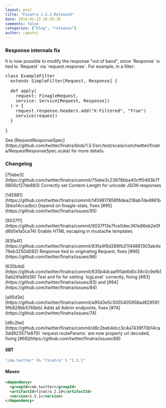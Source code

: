 ```yaml
---
layout: post
title: "Finatra 1.5.1 Released"
date: 2014-01-13 16:29:18
comments: false
categories: ["blog", "releases"]
author: capotej
---
```


### Response internals fix
<p class="lead">
It is now possible to modify the response "out of band", since `Response` is tied to `Request` via `request.response`. For example, in a filter:

<pre class="prettyprint">
class ExampleFilter
  extends SimpleFilter[Request, Response] {

  def apply(
    request: FinagleRequest,
    service: Service[Request, Response])
  ) = {
    request.response.headers.add("X-Filtered", "True")
    service(request)
  }

}
</pre>

<p class="lead">
See [RequestResponseSpec](https://github.com/twitter/finatra/blob/1.5.1/src/test/scala/com/twitter/finatra/RequestResponseSpec.scala) for more details.



<br/>

### Changelog
<p class="lead">
[75ebe3](https://github.com/twitter/finatra/commit/75ebe3c23678bba40cff0493b7f9806cf27de883) Correctly set Content-Length for unicode JSON responses

<p class="lead">
[145981](https://github.com/twitter/finatra/commit/1459817858f6dea218ab7de4861b3bba14ccadbc) Depend on finagle-stats, fixes [#95](https://github.com/twitter/finatra/issues/95)

<p class="lead">
[9037f1](https://github.com/twitter/finatra/commit/9037f13e7fce0dec361e86eb2e0fd6b5e1a5ca74) Enable HTML escaping in mustache templates

<p class="lead">
[83fa4f](https://github.com/twitter/finatra/commit/83fa4f8d286fb21144861303ab4e79eb3250d082) Response tied to originating Request, fixes [#86](https://github.com/twitter/finatra/issues/86)

<p class="lead">
[635b4d](https://github.com/twitter/finatra/commit/635b4dcaaf91ab6d0c39c0c9efb10ab24fa8fd36) Test and fix for setting `logLevel` correctly, fixing [#83](https://github.com/twitter/finatra/issues/83) and [#84](https://github.com/twitter/finatra/issues/84)

<p class="lead">
[a95d3e](https://github.com/twitter/finatra/commit/a95d3e5c5055405958ad8295919fb828bb5748eb) Adds all Admin endpoints, fixes [#74](https://github.com/twitter/finatra/issues/74)

<p class="lead">
[d8c2be](https://github.com/twitter/finatra/commit/d8c2beb4dcc3c4a7439f70b14ca3dd923571e870) `request.routeParams` are now properly url decoded, fixing [#68](https://github.com/twitter/finatra/issues/68)

<br/>

#### SBT

```scala
"com.twitter" %% "finatra" % "1.5.1"
```

#### Maven

```xml
<dependency>
  <groupId>com.twitter</groupId>
  <artifactId>finatra_2.10</artifactId>
  <version>1.5.1</version>
</dependency>
```
